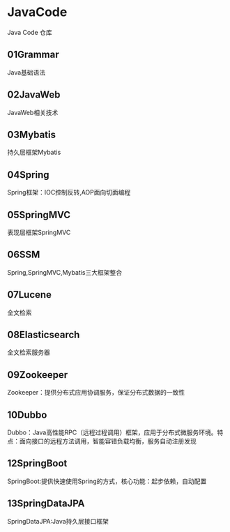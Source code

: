 # JavaCode
Java Code 仓库
## 01Grammar 
Java基础语法
## 02JavaWeb  
JavaWeb相关技术
## 03Mybatis
持久层框架Mybatis
## 04Spring
Spring框架：IOC控制反转,AOP面向切面编程
## 05SpringMVC
表现层框架SpringMVC
## 06SSM
Spring,SpringMVC,Mybatis三大框架整合
## 07Lucene
全文检索
## 08Elasticsearch
全文检索服务器
## 09Zookeeper
Zookeeper：提供分布式应用协调服务，保证分布式数据的一致性
## 10Dubbo
Dubbo：Java高性能RPC（远程过程调用）框架，应用于分布式微服务环境。特点：面向接口的远程方法调用，智能容错负载均衡，服务自动注册发现
## 12SpringBoot
SpringBoot:提供快速使用Spring的方式，核心功能：起步依赖，自动配置
## 13SpringDataJPA
SpringDataJPA:Java持久层接口框架

